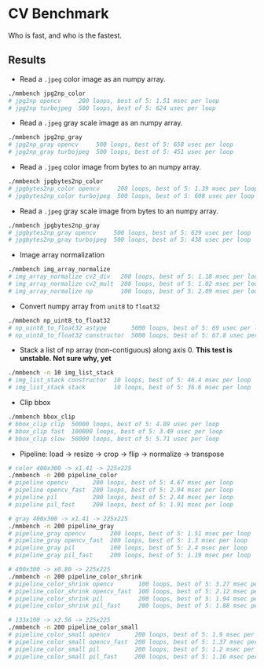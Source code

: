 # CV Benchmark

Who is fast, and who is the fastest.

## Results

- Read a `.jpeg` color image as an numpy array.

```bash
./mmbench jpg2np_color
# jpg2np opencv     200 loops, best of 5: 1.51 msec per loop
# jpg2np turbojpeg  500 loops, best of 5: 624 usec per loop
```

- Read a `.jpeg` gray scale image as an numpy array.

```bash
./mmbench jpg2np_gray
# jpg2np_gray opencv     500 loops, best of 5: 658 usec per loop
# jpg2np_gray turbojpeg  500 loops, best of 5: 451 usec per loop
```

- Read a `.jpeg` color image from bytes to an numpy array.

```bash
./mmbench jpgbytes2np_color
# jpgbytes2np_color opencv     200 loops, best of 5: 1.39 msec per loop
# jpgbytes2np_color turbojpeg  500 loops, best of 5: 608 usec per loop
```

- Read a `.jpeg` gray scale image from bytes to an numpy array.

```bash
./mmbench jpgbytes2np_gray
# jpgbytes2np_gray opencv     500 loops, best of 5: 629 usec per loop
# jpgbytes2np_gray turbojpeg  500 loops, best of 5: 438 usec per loop
```

- Image array normalization

```bash
./mmbench img_array_normalize
# img_array_normalize cv2_div   200 loops, best of 5: 1.18 msec per loop
# img_array_normalize cv2_mult  200 loops, best of 5: 1.02 msec per loop
# img_array_normalize np        100 loops, best of 5: 2.09 msec per loop
```

- Convert numpy array from `unit8` to `float32`

```bash
./mmbench np_uint8_to_float32
# np_uint8_to_float32 astype       5000 loops, best of 5: 69 usec per loop
# np_uint8_to_float32 constructor  5000 loops, best of 5: 67.8 usec per loop
```

- Stack a list of np array (non-contiguous) along axis 0.
**This test is unstable. Not sure why, yet**

```bash
./mmbench -n 10 img_list_stack
# img_list_stack constructor  10 loops, best of 5: 46.4 msec per loop
# img_list_stack stack        10 loops, best of 5: 36.6 msec per loop
```

- Clip bbox

```bash
./mmbench bbox_clip
# bbox_clip clip  50000 loops, best of 5: 4.09 usec per loop
# bbox_clip fast  100000 loops, best of 5: 3.49 usec per loop
# bbox_clip slow  50000 loops, best of 5: 5.71 usec per loop
```

- Pipeline: load -> resize -> crop -> flip -> normalize -> transpose

```bash
# color 400x300 -> x1.41 -> 225x225
./mmbench -n 200 pipeline_color
# pipeline opencv       200 loops, best of 5: 4.67 msec per loop
# pipeline opencv_fast  200 loops, best of 5: 2.94 msec per loop
# pipeline pil          200 loops, best of 5: 2.44 msec per loop
# pipeline pil_fast     200 loops, best of 5: 1.91 msec per loop

# gray 400x300 -> x1.41 -> 225x225
./mmbench -n 200 pipeline_gray
# pipeline_gray opencv       200 loops, best of 5: 1.51 msec per loop
# pipeline_gray opencv_fast  200 loops, best of 5: 1.3 msec per loop
# pipeline_gray pil          100 loops, best of 5: 2.4 msec per loop
# pipeline_gray pil_fast     200 loops, best of 5: 1.19 msec per loop

# 400x300 -> x0.80 -> 225x225
./mmbench -n 200 pipeline_color_shrink
# pipeline_color_shrink opencv       100 loops, best of 5: 3.27 msec per loop
# pipeline_color_shrink opencv_fast  100 loops, best of 5: 2.12 msec per loop
# pipeline_color_shrink pil          200 loops, best of 5: 1.94 msec per loop
# pipeline_color_shrink pil_fast     200 loops, best of 5: 1.88 msec per loop

# 133x100 -> x2.56 -> 225x225
./mmbench -n 200 pipeline_color_small
# pipeline_color_small opencv       200 loops, best of 5: 1.9 msec per loop
# pipeline_color_small opencv_fast  200 loops, best of 5: 1.37 msec per loop
# pipeline_color_small pil          200 loops, best of 5: 1.2 msec per loop
# pipeline_color_small pil_fast     200 loops, best of 5: 1.16 msec per loop
```

